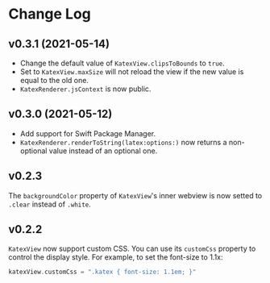 # Change Log

## v0.3.1 (2021-05-14)

- Change the default value of `KatexView.clipsToBounds` to `true`.
- Set to `KatexView.maxSize` will not reload the view if the new value is equal to the old one.
- `KatexRenderer.jsContext` is now public.

## v0.3.0 (2021-05-12)

- Add support for Swift Package Manager.
- `KatexRenderer.renderToString(latex:options:)` now returns a non-optional value instead of an optional one.


## v0.2.3

The `backgroundColor` property of `KatexView`'s inner webview is now setted to `.clear` instead of `.white`.


## v0.2.2

`KatexView` now support custom CSS. You can use its `customCss` property to control the display style. For example, to set the font-size to 1.1x:

```swift
katexView.customCss = ".katex { font-size: 1.1em; }"
```
